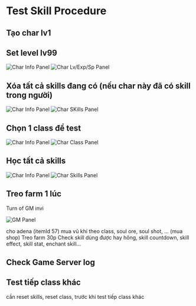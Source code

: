 # Test Skill Procedure

## Tạo char lv1

## Set level lv99

![Char Info Panel](1CharInfo.png)
![Char Lv/Exp/Sp Panel](2CharSetLevel.png)

## Xóa tất cả skills đang có (nếu char này đã có skill trong người)

![Char Info Panel](3CharSkills.png)
![Char SKills Panel](4CharRemoveAllSkills.png)

## Chọn 1 class để test

![Char Info Panel](5CharClass.png)
![Char Class Panel](6CharSelectClass.png)

## Học tất cả skills

![Char Info Panel](3CharSkills.png)
![Char Skills Panel](7CharGetAllSkills.png)

## Treo farm 1 lúc

Turn of GM invi

![GM Panel](8GMPanel.png)

cho adena (itemId 57)
mua vũ khí theo class, soul ore, soul shot, ... (mua shop)
Treo farm 30p
Check skill dùng được hay hông, skill countdown, skill effect, skill stat, enchant skill…

## Check Game Server log

## Test tiếp class khác

cần reset skills, reset class, trước khi test tiếp class khác
